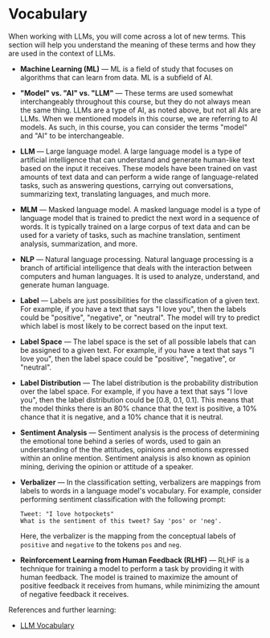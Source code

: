 # Vocabulary

When working with LLMs, you will come across a lot of new terms. This section will help you understand the meaning of these terms and how they are used in the context of LLMs.

- **Machine Learning (ML)** — ML is a field of study that focuses on algorithms that can learn from data. ML is a subfield of AI.

- **"Model" vs. "AI" vs. "LLM"** — These terms are used somewhat interchangeably throughout this course, but they do not always mean the same thing. LLMs are a type of AI, as noted above, but not all AIs are LLMs. When we mentioned models in this course, we are referring to AI models. As such, in this course, you can consider the terms "model" and "AI" to be interchangeable.

- **LLM** — Large language model. A large language model is a type of artificial intelligence that can understand and generate human-like text based on the input it receives. These models have been trained on vast amounts of text data and can perform a wide range of language-related tasks, such as answering questions, carrying out conversations, summarizing text, translating languages, and much more.

- **MLM** — Masked language model. A masked language model is a type of language model that is trained to predict the next word in a sequence of words. It is typically trained on a large corpus of text data and can be used for a variety of tasks, such as machine translation, sentiment analysis, summarization, and more.

- **NLP** — Natural language processing. Natural language processing is a branch of artificial intelligence that deals with the interaction between computers and human languages. It is used to analyze, understand, and generate human language.

- **Label** — Labels are just possibilities for the classification of a given text. For example, if you have a text that says "I love you", then the labels could be "positive", "negative", or "neutral". The model will try to predict which label is most likely to be correct based on the input text.

- **Label Space** — The label space is the set of all possible labels that can be assigned to a given text. For example, if you have a text that says "I love you", then the label space could be "positive", "negative", or "neutral".

- **Label Distribution** — The label distribution is the probability distribution over the label space. For example, if you have a text that says "I love you", then the label distribution could be [0.8, 0.1, 0.1]. This means that the model thinks there is an 80% chance that the text is positive, a 10% chance that it is negative, and a 10% chance that it is neutral.

- **Sentiment Analysis** — Sentiment analysis is the process of determining the emotional tone behind a series of words, used to gain an understanding of the the attitudes, opinions and emotions expressed within an online mention. Sentiment analysis is also known as opinion mining, deriving the opinion or attitude of a speaker.

- **Verbalizer** — In the classification setting, verbalizers are mappings from labels to words in a language model's vocabulary. For example, consider performing sentiment classification with the following prompt:
  ```
  Tweet: "I love hotpockets"
  What is the sentiment of this tweet? Say 'pos' or 'neg'.
  ```
  Here, the verbalizer is the mapping from the conceptual labels of `positive` and `negative` to the tokens `pos` and `neg`.

- **Reinforcement Learning from Human Feedback (RLHF)** — RLHF is a technique for training a model to perform a task by providing it with human feedback. The model is trained to maximize the amount of positive feedback it receives from humans, while minimizing the amount of negative feedback it receives.

References and further learning:

- [LLM Vocabulary](https://learnprompting.org/docs/vocabulary)